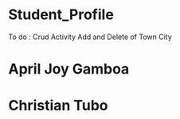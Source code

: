 # Student_Profile
To do : Crud Activity Add and Delete of Town City 
# April Joy Gamboa
# Christian Tubo 

